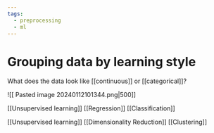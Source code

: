 ```yaml
---
tags:
  - preprocessing
  - ml
---
```


# Grouping data by learning style

What does the data look like [[continuous]] or [[categorical]]? 

![[ Pasted image 20240112101344.png|500]]

[[Unsupervised learning]]
	 [[Regression]] 
	 [[Classification]]

[[Unsupervised learning]]
	[[Dimensionality Reduction]]
	[[Clustering]]





